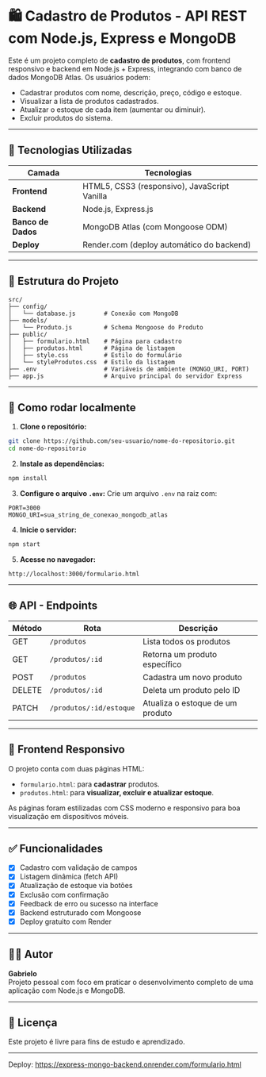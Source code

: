 # 🛍️ Cadastro de Produtos - API REST com Node.js, Express e MongoDB

Este é um projeto completo de **cadastro de produtos**, com frontend responsivo e backend em Node.js + Express, integrando com banco de dados MongoDB Atlas. Os usuários podem:

- Cadastrar produtos com nome, descrição, preço, código e estoque.
- Visualizar a lista de produtos cadastrados.
- Atualizar o estoque de cada item (aumentar ou diminuir).
- Excluir produtos do sistema.

---

## 🚀 Tecnologias Utilizadas

| Camada         | Tecnologias                                               |
|----------------|------------------------------------------------------------|
| **Frontend**   | HTML5, CSS3 (responsivo), JavaScript Vanilla              |
| **Backend**    | Node.js, Express.js                                        |
| **Banco de Dados** | MongoDB Atlas (com Mongoose ODM)                     |
| **Deploy**     | Render.com (deploy automático do backend)                 |

---

## 📂 Estrutura do Projeto

```
src/
├── config/
│   └── database.js        # Conexão com MongoDB
├── models/
│   └── Produto.js         # Schema Mongoose do Produto
├── public/
│   ├── formulario.html    # Página para cadastro
│   ├── produtos.html      # Página de listagem
│   ├── style.css          # Estilo do formulário
│   └── styleProdutos.css  # Estilo da listagem
├── .env                   # Variáveis de ambiente (MONGO_URI, PORT)
├── app.js                 # Arquivo principal do servidor Express
```

---

## 🔧 Como rodar localmente

1. **Clone o repositório:**
```bash
git clone https://github.com/seu-usuario/nome-do-repositorio.git
cd nome-do-repositorio
```

2. **Instale as dependências:**
```bash
npm install
```

3. **Configure o arquivo `.env`:**
Crie um arquivo `.env` na raiz com:

```
PORT=3000
MONGO_URI=sua_string_de_conexao_mongodb_atlas
```

4. **Inicie o servidor:**
```bash
npm start
```

5. **Acesse no navegador:**
```
http://localhost:3000/formulario.html
```

---

## 🌐 API - Endpoints

| Método | Rota                        | Descrição                        |
|--------|-----------------------------|----------------------------------|
| GET    | `/produtos`                 | Lista todos os produtos          |
| GET    | `/produtos/:id`             | Retorna um produto específico    |
| POST   | `/produtos`                 | Cadastra um novo produto         |
| DELETE | `/produtos/:id`             | Deleta um produto pelo ID        |
| PATCH  | `/produtos/:id/estoque`     | Atualiza o estoque de um produto |

---

## 📱 Frontend Responsivo

O projeto conta com duas páginas HTML:

- `formulario.html`: para **cadastrar** produtos.
- `produtos.html`: para **visualizar, excluir e atualizar estoque**.

As páginas foram estilizadas com CSS moderno e responsivo para boa visualização em dispositivos móveis.

---

## ✅ Funcionalidades

- [x] Cadastro com validação de campos
- [x] Listagem dinâmica (fetch API)
- [x] Atualização de estoque via botões
- [x] Exclusão com confirmação
- [x] Feedback de erro ou sucesso na interface
- [x] Backend estruturado com Mongoose
- [x] Deploy gratuito com Render

---

## 👨‍💻 Autor

**Gabrielo**  
Projeto pessoal com foco em praticar o desenvolvimento completo de uma aplicação com Node.js e MongoDB.

---

## 📄 Licença

Este projeto é livre para fins de estudo e aprendizado.

---

Deploy: https://express-mongo-backend.onrender.com/formulario.html
